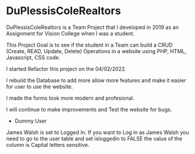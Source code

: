 # DuPlessisColeRealtors

 DuPlessisColeRealtors is a Team Project that I developed in 2019 as an Assignment for Vision College when I was a student.
 
 This Project Goal is to see if the student in a Team can build a CRUD (Create, READ, Update, Delete) Operations in a website using PHP, HTML, Javascript, CSS code.
 
I started Refactor this project on the 04/02/2022.

I rebuild the Database to add more allow more features and make it easier for user to use the website.

I made the forms look more modern and profesional. 


I will continue to make improvements and Test the website for bugs.



* Dummy User

James Walsh is set to Logged In. If you want to Log in as James Walsh you need to go to the user table and set isloggedin to FALSE the value of the column is Capital letters sensitive.
